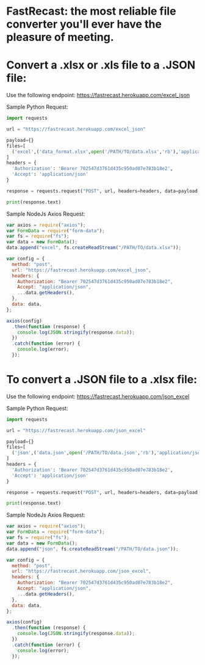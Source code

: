 # FastRecast: the most reliable file converter you'll ever have the pleasure of meeting.

# Convert a .xlsx or .xls file to a .JSON file:

Use the following endpoint: https://fastrecast.herokuapp.com/excel_json

Sample Python Request:

```python
import requests

url = "https://fastrecast.herokuapp.com/excel_json"

payload={}
files=[
  ('excel',('data_format.xlsx',open('/PATH/TO/data.xlsx','rb'),'application/vnd.openxmlformats-officedocument.spreadsheetml.sheet'))
]
headers = {
  'Authorization': 'Bearer 702547d3761d435c950ad07e783b18e2',
  'Accept': 'application/json'
}

response = requests.request("POST", url, headers=headers, data=payload, files=files)

print(response.text)
```

Sample NodeJs Axios Request:

```javascript
var axios = require("axios");
var FormData = require("form-data");
var fs = require("fs");
var data = new FormData();
data.append("excel", fs.createReadStream("/PATH/TO/data.xlsx"));

var config = {
  method: "post",
  url: "https://fastrecast.herokuapp.com/excel_json",
  headers: {
    Authorization: "Bearer 702547d3761d435c950ad07e783b18e2",
    Accept: "application/json",
    ...data.getHeaders(),
  },
  data: data,
};

axios(config)
  .then(function (response) {
    console.log(JSON.stringify(response.data));
  })
  .catch(function (error) {
    console.log(error);
  });
```

# To convert a .JSON file to a .xlsx file:

Use the following endpoint: https://fastrecast.herokuapp.com/json_excel

Sample Python Request:

```python
import requests

url = "https://fastrecast.herokuapp.com/json_excel"

payload={}
files=[
  ('json',('data.json',open('/PATH/TO/data.json','rb'),'application/json'))
]
headers = {
  'Authorization': 'Bearer 702547d3761d435c950ad07e783b18e2',
  'Accept': 'application/json'
}

response = requests.request("POST", url, headers=headers, data=payload, files=files)

print(response.text)

```

Sample NodeJs Axios Request:

```javascript
var axios = require("axios");
var FormData = require("form-data");
var fs = require("fs");
var data = new FormData();
data.append("json", fs.createReadStream("/PATH/TO/data.json"));

var config = {
  method: "post",
  url: "https://fastrecast.herokuapp.com/json_excel",
  headers: {
    Authorization: "Bearer 702547d3761d435c950ad07e783b18e2",
    Accept: "application/json",
    ...data.getHeaders(),
  },
  data: data,
};

axios(config)
  .then(function (response) {
    console.log(JSON.stringify(response.data));
  })
  .catch(function (error) {
    console.log(error);
  });
```
